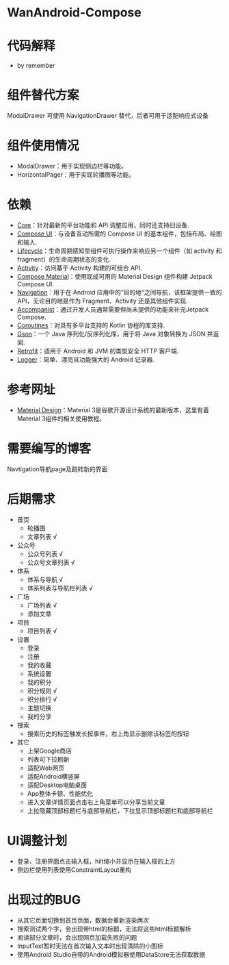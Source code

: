 # WanAndroid-Compose

# 代码解释
 - by remember
    
# 组件替代方案
ModalDrawer 可使用 NavigationDrawer 替代，后者可用于适配响应式设备

# 组件使用情况
 - ModalDrawer：用于实现侧边栏等功能。
 - HorizontalPager：用于实现轮播图等功能。

# 依赖
 - [Core](https://developer.android.google.cn/jetpack/androidx/releases/core?hl=zh-cn)：针对最新的平台功能和 API 调整应用，同时还支持旧设备.
 - [Compose UI](https://developer.android.google.cn/jetpack/androidx/releases/compose-ui?hl=zh-cn)：与设备互动所需的 Compose UI 的基本组件，包括布局、绘图和输入.
 - [Lifecycle](https://developer.android.google.cn/jetpack/androidx/releases/lifecycle?hl=zh-cn)：生命周期感知型组件可执行操作来响应另一个组件（如 activity 和 fragment）的生命周期状态的变化.
 - [Activity](https://developer.android.google.cn/jetpack/androidx/releases/activity?hl=zh-cn)：访问基于 Activity 构建的可组合 API.
 - [Compose Material](https://developer.android.google.cn/jetpack/androidx/releases/compose-material?hl=zh-cn)：使用现成可用的 Material Design 组件构建 Jetpack Compose UI.
 - [Navigation](https://developer.android.google.cn/jetpack/androidx/releases/navigation?hl=zh-cn)：用于在 Android 应用中的“目的地”之间导航，该框架提供一致的 API，无论目的地是作为 Fragment、Activity 还是其他组件实现.
 - [Accompanist](https://github.com/google/accompanist)：通过开发人员通常需要但尚未提供的功能来补充Jetpack Compose.
 - [Coroutines](https://github.com/Kotlin/kotlinx.coroutines)：对具有多平台支持的 Kotlin 协程的库支持.
 - [Gson](https://github.com/google/gson)：一个 Java 序列化/反序列化库，用于将 Java 对象转换为 JSON 并返回.
 - [Retrofit](https://github.com/square/retrofit)：适用于 Android 和 JVM 的类型安全 HTTP 客户端.
 - [Logger](https://github.com/orhanobut/logger)：简单、漂亮且功能强大的 Android 记录器.

# 参考网址
 - [Material Design](https://m3.material.io/)：Material 3是谷歌开源设计系统的最新版本，这里有着Material 3组件的相关使用教程。 

# 需要编写的博客
Navtigation导航page及跳转新的界面

# 后期需求
 - 首页
    - 轮播图
    - 文章列表 √
 - 公众号
    - 公众号列表 √
    - 公众号文章列表 √
 - 体系
    - 体系与导航 √
    - 体系列表与导航栏列表 √
 - 广场
    - 广场列表 √
    - 添加文章
 - 项目
    - 项目列表 √
 - 设置
    - 登录
    - 注册
    - 我的收藏
    - 系统设置
    - 我的积分
    - 积分规则 √
    - 积分排行 √
    - 主题切换
    - 我的分享
 - 搜索
   - 搜索历史的标签触发长按事件，右上角显示删除该标签的按钮 
 - 其它
   - 上架Google商店 
   - 列表可下拉刷新
   - 适配Web网页
   - 适配Android横竖屏
   - 适配Desktop电脑桌面
   - App整体卡顿、性能优化
   - 进入文章详情页面点击右上角菜单可以分享当前文章
   - 上拉隐藏顶部标题栏与底部导航栏，下拉显示顶部标题栏和底部导航栏

# UI调整计划
 - 登录、注册界面点击输入框，hilt缩小并显示在输入框的上方
 - 侧边栏使用列表使用ConstraintLayout重构

# 出现过的BUG
 - 从其它页面切换到首页页面，数据会重新渲染两次
 - 搜索测试两个字，会出现带html的标题，无法将这些html标题解析
 - 阅读部分文章时，会出现网页加载失败的问题
 - InputText暂时无法在首次输入文本时出现清除的小图标
 - 使用Android Studio自带的Android模拟器使用DataStore无法获取数据